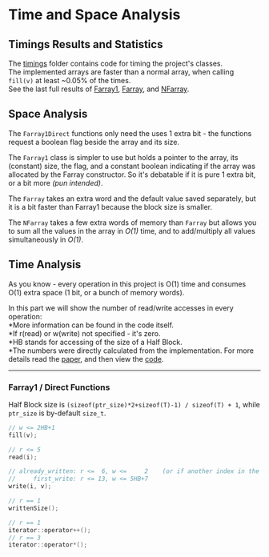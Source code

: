 # Time and Space Analysis

## Timings Results and Statistics

The [timings](https://github.com/tomhea/farray/tree/master/timings) folder contains code for timing the project's classes.<br />
The implemented arrays are faster than a normal array, when calling `fill(v)` at least ~0.05% of the times.<br>
See the last full results of [Farray1](https://github.com/tomhea/farray/blob/master/timings/times_farray1_output.txt), [Farray](), and [NFarray]().

## Space Analysis
The `Farray1Direct` functions only need the uses 1 extra bit - the functions request a boolean flag beside the array and its size.

The `Farray1` class is simpler to use but holds a pointer to the array, its (constant) size, the flag, and a constant boolean indicating if the array was allocated by the Farray constructor. So it's debatable if it is pure 1 extra bit, or a bit more _(pun intended)_.

The `Farray` takes an extra word and the default value saved separately, but it is a bit faster than Farray1 because the block size is smaller.

The `NFarray` takes a few extra words of memory than `Farray` but allows you to sum all the values in the array in _O(1)_ time, and to add/multiply all values simultaneously in _O(1)_.

## Time Analysis

As you know - every operation in this project is O(1) time and consumes O(1) extra space (1 bit, or a bunch of memory words).

In this part we will show the number of read/write accesses in every operation:<br />
*More information can be found in the code itself.<br />
*If r(read) or w(write) not specified - it's zero.<br />
*HB stands for accessing of the size of a Half Block.<br>
*The numbers were directly calculated from the implementation. For more details read the [paper](https://arxiv.org/abs/1709.08900), and then view the [code](https://github.com/tomhea/farray).

---

### Farray1 / Direct Functions
Half Block size is `(sizeof(ptr_size)*2+sizeof(T)-1) / sizeof(T) + 1`, while `ptr_size` is by-default `size_t`.
```c
// w <= 2HB+1
fill(v);

// r <= 5
read(i);

// already_written: r <=  6, w <=     2    (or if another index in the same block was written)
//     first_write: r <= 13, w <= 5HB+7
write(i, v);

// r == 1
writtenSize();

// r == 1
iterator::operator++();
// r == 3
iterator::operator*();
```

